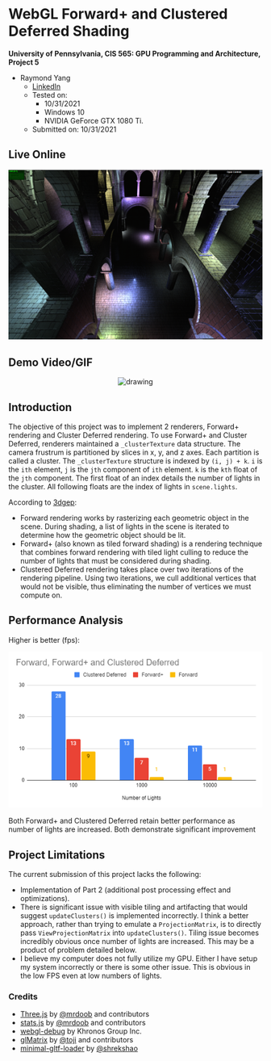 WebGL Forward+ and Clustered Deferred Shading
======================

**University of Pennsylvania, CIS 565: GPU Programming and Architecture, Project 5**

* Raymond Yang
	* [LinkedIn](https://www.linkedin.com/in/raymond-yang-b85b19168)
	* Tested on: 
		* 10/31/2021
		* Windows 10
		* NVIDIA GeForce GTX 1080 Ti. 
	* Submitted on: 10/31/2021

## Live Online

[![](img/thumb.png)](http://UserRYang.github.io/Project5-WebGL-Forward-Plus-and-Clustered-Deferred)

## Demo Video/GIF

<p align="center">
  <img src="img/c.gif" alt="drawing" width="600" />
</p>

## Introduction 
The objective of this project was to implement 2 renderers, Forward+ rendering and Cluster Deferred rendering. To use Forward+ and Cluster Deferred, renderers maintained a `_clusterTexture` data structure. The camera frustrum is partitioned by slices in x, y, and z axes. Each partition is called a cluster. The `_clusterTexture` structure is indexed by `(i, j) + k`. `i` is the `ith` element, `j` is the `jth` component of `ith` element. `k` is the `kth` float of the `jth` component. The first float of an index details the number of lights in the cluster. All following floats are the index of lights in `scene.lights`. 

According to [3dgep](https://www.3dgep.com/forward-plus/):
* Forward rendering works by rasterizing each geometric object in the scene. During shading, a list of lights in the scene is iterated to determine how the geometric object should be lit. 
* Forward+ (also known as tiled forward shading) is a rendering technique that combines forward rendering with tiled light culling to reduce the number of lights that must be considered during shading.
* Clustered Deferred rendering takes place over two iterations of the rendering pipeline. Using two iterations, we cull additional vertices that would not be visible, thus eliminating the number of vertices we must compute on. 

## Performance Analysis
Higher is better (fps):
<p align="center">
  <img src="img/a.PNG" alt="drawing" width="600" />
</p>

Both Forward+ and Clustered Deferred retain better performance as number of lights are increased. Both demonstrate significant improvement

## Project Limitations
The current submission of this project lacks the following: 
* Implementation of Part 2 (additional post processing effect and optimizations).
* There is significant issue with visible tiling and artifacting that would suggest `updateClusters()` is implemented incorrectly. I think a better approach, rather than trying to emulate a `ProjectionMatrix`, is to directly pass `ViewProjectionMatrix` into `updateClusters()`. Tiling issue becomes incredibly obvious once number of lights are increased. This may be a product of problem detailed below. 
* I believe my computer does not fully utilize my GPU. Either I have setup my system incorrectly or there is some other issue. This is obvious in the low FPS even at low numbers of lights. 

### Credits

* [Three.js](https://github.com/mrdoob/three.js) by [@mrdoob](https://github.com/mrdoob) and contributors
* [stats.js](https://github.com/mrdoob/stats.js) by [@mrdoob](https://github.com/mrdoob) and contributors
* [webgl-debug](https://github.com/KhronosGroup/WebGLDeveloperTools) by Khronos Group Inc.
* [glMatrix](https://github.com/toji/gl-matrix) by [@toji](https://github.com/toji) and contributors
* [minimal-gltf-loader](https://github.com/shrekshao/minimal-gltf-loader) by [@shrekshao](https://github.com/shrekshao)
